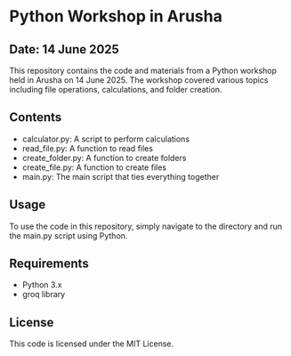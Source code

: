 # Python Workshop in Arusha
## Date: 14 June 2025
This repository contains the code and materials from a Python workshop held in Arusha on 14 June 2025. The workshop covered various topics including file operations, calculations, and folder creation.

## Contents
- calculator.py: A script to perform calculations
- read_file.py: A function to read files
- create_folder.py: A function to create folders
- create_file.py: A function to create files
- main.py: The main script that ties everything together

## Usage
To use the code in this repository, simply navigate to the directory and run the main.py script using Python.

## Requirements
- Python 3.x
- groq library

## License
This code is licensed under the MIT License.
